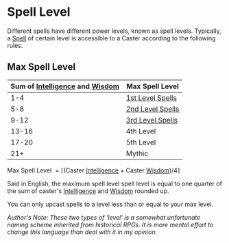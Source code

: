 # Spell Level

Different spells have different power levels, known as spell levels. Typically, a [Spell](Spells.md) of certain level is accessible to a Caster according to the following rules.
## Max Spell Level

| Sum of [Intelligence](../Player%20Characters/Chosen%20Statistics/Intelligence.md) and [Wisdom](../Player%20Characters/Chosen%20Statistics/Wisdom.md) | Max Spell Level                                                               |
| ---------------------------------------------------------------------------------------------------------------------------------------------------- | ----------------------------------------------------------------------------- |
| 1-4                                                                                                                                                  | [1st Level Spells](Spells/Mythril%20Spells/Level%201/1st%20Level%20Spells.md) |
| 5-8                                                                                                                                                  | [2nd Level Spells](Spells/Mythril%20Spells/Level%202/2nd%20Level%20Spells.md) |
| 9-12                                                                                                                                                 | [3rd Level Spells](Spells/Mythril%20Spells/Level%203/3rd%20Level%20Spells.md) |
| 13-16                                                                                                                                                | 4th Level                                                                     |
| 17-20                                                                                                                                                | 5th Level                                                                     |
| 21+                                                                                                                                                  | Mythic                                                                        |

Max Spell Level $= \lceil($Caster [Intelligence](../Player%20Characters/Chosen%20Statistics/Intelligence.md) + Caster [Wisdom](../Player%20Characters/Chosen%20Statistics/Wisdom.md)$)/4\rceil$

Said in English, the maximum spell level spell level is equal to one quarter of the sum of caster's [Intelligence](../Player%20Characters/Chosen%20Statistics/Intelligence.md) and [Wisdom](../Player%20Characters/Chosen%20Statistics/Wisdom.md) rounded up.

You can only upcast spells to a level less than or equal to your max level.

*Author's Note:*
*These two types of 'level' is a somewhat unfortunate naming scheme inherited from historical RPGs. It is more mental effort to change this language than deal with it in my opinion.*
